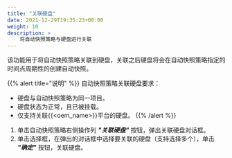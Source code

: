 ```yaml
---
title: "关联硬盘"
date: 2021-12-29T19:35:23+08:00
weight: 10
description: >
    将自动快照策略与硬盘进行关联
---
```


该功能用于将自动快照策略关联到硬盘，关联之后硬盘将会在自动快照策略指定的时间点周期性的创建自动快照。

{{% alert title="说明" %}}
自动快照策略关联硬盘要求：

- 硬盘与自动快照策略为同一项目。
- 硬盘状态为正常，且已被挂载。
- 仅支持关联{{<oem_name>}}平台的硬盘。
{{% /alert %}}

1. 单击自动快照策略右侧操作列 **_"关联硬盘"_** 按钮，弹出关联硬盘对话框。
2. 单击选择框，在弹出的对话框中选择要关联的硬盘（支持选择多个），单击 **_"确定"_** 按钮，关联硬盘。